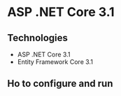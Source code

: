 # ASP .NET Core 3.1
## Technologies
- ASP .NET Core 3.1
- Entity Framework Core 3.1
## Ho to configure and run